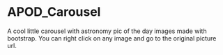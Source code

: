 # APOD_Carousel
A cool little carousel with astronomy pic of the day images made with bootstrap.  You can right click on any image and go to the original picture url.
